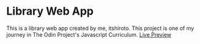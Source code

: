 # Library Web App
This is a library web app created by me, itshiroto. This project is one of my journey in The Odin Project's Javascript Curriculum. 
[Live Preview](http://itshiroto.com/library-odin/)